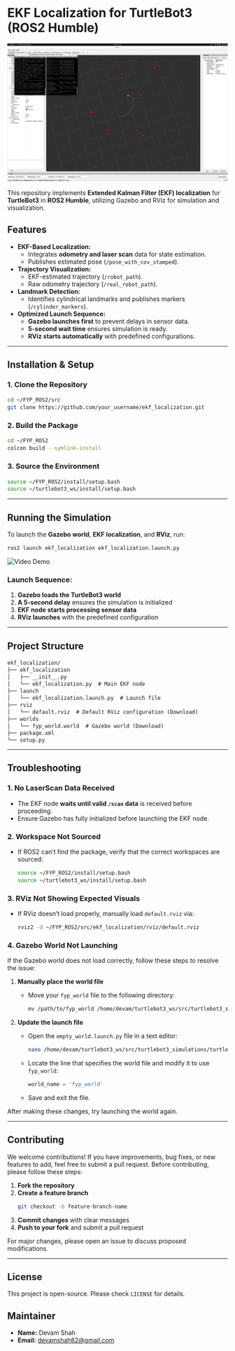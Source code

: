 
# **EKF Localization for TurtleBot3 (ROS2 Humble)**  

![EKF Localization Outcome](image.png)

This repository implements **Extended Kalman Filter (EKF) localization** for **TurtleBot3** in **ROS2 Humble**, utilizing Gazebo and RViz for simulation and visualization.


## **Features**  

- **EKF-Based Localization:**  
  - Integrates **odometry and laser scan** data for state estimation.  
  - Publishes estimated pose (`/pose_with_cov_stamped`).  
- **Trajectory Visualization:**  
  - EKF-estimated trajectory (`/robot_path`).  
  - Raw odometry trajectory (`/real_robot_path`).  
- **Landmark Detection:**  
  - Identifies cylindrical landmarks and publishes markers (`/cylinder_markers`).  
- **Optimized Launch Sequence:**  
  - **Gazebo launches first** to prevent delays in sensor data.  
  - **5-second wait time** ensures simulation is ready.  
  - **RViz starts automatically** with predefined configurations.  

---

## **Installation & Setup**  

### **1. Clone the Repository**  

```bash
cd ~/FYP_ROS2/src
git clone https://github.com/your_username/ekf_localization.git
```

### **2. Build the Package**  

```bash
cd ~/FYP_ROS2
colcon build --symlink-install
```

### **3. Source the Environment**  

```bash
source ~/FYP_ROS2/install/setup.bash
source ~/turtlebot3_ws/install/setup.bash
```

---

## **Running the Simulation**  

To launch the **Gazebo world**, **EKF localization**, and **RViz**, run:  

```bash
ros2 launch ekf_localization ekf_localization.launch.py
```
![Video Demo](Simulation.gif)

### **Launch Sequence:**  
1. **Gazebo loads the TurtleBot3 world**  
2. **A 5-second delay** ensures the simulation is initialized  
3. **EKF node starts processing sensor data**  
4. **RViz launches** with the predefined configuration  

---

## **Project Structure**  

```
ekf_localization/
├── ekf_localization
│   ├── __init__.py
│   └── ekf_localization.py  # Main EKF node
├── launch
│   └── ekf_localization.launch.py  # Launch file
├── rviz
│   └── default.rviz  # Default RViz configuration (Download)
├── worlds
│   └── fyp_world.world  # Gazebo world (Download)
├── package.xml
└── setup.py
```

---

## **Troubleshooting**  

### **1. No LaserScan Data Received**  
- The EKF node **waits until valid `/scan` data** is received before proceeding.  
- Ensure Gazebo has fully initialized before launching the EKF node.  

### **2. Workspace Not Sourced**  
- If ROS2 can’t find the package, verify that the correct workspaces are sourced:  
  ```bash
  source ~/FYP_ROS2/install/setup.bash
  source ~/turtlebot3_ws/install/setup.bash
  ```

### **3. RViz Not Showing Expected Visuals**  
- If RViz doesn’t load properly, manually load `default.rviz` via:  
  ```bash
  rviz2 -d ~/FYP_ROS2/src/ekf_localization/rviz/default.rviz
  ```
### **4. Gazebo World Not Launching**  
 If the Gazebo world does not load correctly, follow these steps to resolve the issue:

1. **Manually place the world file**  
   - Move your `fyp_world` file to the following directory:  
     ```bash
     mv /path/to/fyp_world /home/devam/turtlebot3_ws/src/turtlebot3_simulations/turtlebot3_gazebo/worlds/
     ```

2. **Update the launch file**  
   - Open the `empty_world.launch.py` file in a text editor:  
     ```bash
     nano /home/devam/turtlebot3_ws/src/turtlebot3_simulations/turtlebot3_gazebo/launch/empty_world.launch.py
     ```
   - Locate the line that specifies the world file and modify it to use `fyp_world`:  
     ```python
     world_name = 'fyp_world'
     ```
   - Save and exit the file.  

After making these changes, try launching the world again.



---

## **Contributing**  
We welcome contributions! If you have improvements, bug fixes, or new features to add, feel free to submit a pull request. Before contributing, please follow these steps:  

1. **Fork the repository**  
2. **Create a feature branch**  
   ```bash
   git checkout -b feature-branch-name
   ```
3. **Commit changes** with clear messages  
4. **Push to your fork** and submit a pull request  

For major changes, please open an issue to discuss proposed modifications.  

---

## **License**  
This project is open-source. Please check `LICENSE` for details.  

## **Maintainer**  
- **Name:** Devam Shah  
- **Email:** devamshah82@gmail.com  

